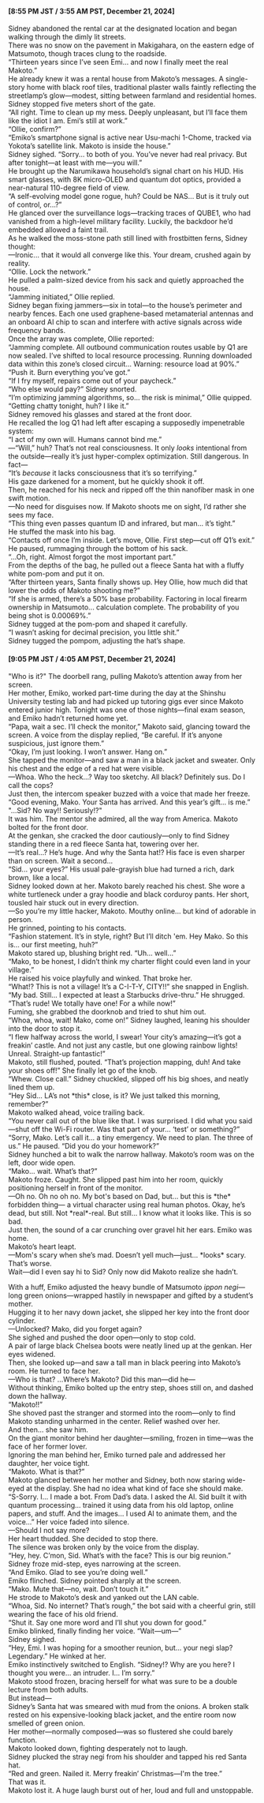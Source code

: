 <h4 class="heading">[8:55 PM JST / 3:55 AM PST, December 21, 2024]</h4>

<p>Sidney abandoned the rental car at the designated location and began walking through the dimly lit streets.<br>
There was no snow on the pavement in Makigahara, on the eastern edge of Matsumoto, though traces clung to the roadside.<br>
“Thirteen years since I’ve seen Emi... and now I finally meet the real Makoto.”<br>
He already knew it was a rental house from Makoto’s messages. A single-story home with black roof tiles, traditional plaster walls faintly reflecting the streetlamp’s glow—modest, sitting between farmland and residential homes.<br>
Sidney stopped five meters short of the gate.<br>
“All right. Time to clean up my mess. Deeply unpleasant, but I’ll face them like the idiot I am. Emi’s still at work.”<br>
“Ollie, confirm?”<br>
“Emiko’s smartphone signal is active near Usu-machi 1-Chome, tracked via Yokota’s satellite link. Makoto is inside the house.”<br>
Sidney sighed. “Sorry... to both of you. You’ve never had real privacy. But after tonight—at least with me—you will.”<br>
He brought up the Narumikawa household’s signal chart on his HUD. His smart glasses, with 8K micro-OLED and quantum dot optics, provided a near-natural 110-degree field of view.<br>
“A self-evolving model gone rogue, huh? Could be NAS... But is it truly out of control, or...?”<br>
He glanced over the surveillance logs—tracking traces of QUBE1, who had vanished from a high-level military facility. Luckily, the backdoor he’d embedded allowed a faint trail.<br>
As he walked the moss-stone path still lined with frostbitten ferns, Sidney thought:<br>
—Ironic... that it would all converge like this. Your dream, crushed again by reality.<br>
“Ollie. Lock the network.”<br>
He pulled a palm-sized device from his sack and quietly approached the house.<br>
“Jamming initiated,” Ollie replied.<br>
Sidney began fixing jammers—six in total—to the house’s perimeter and nearby fences. Each one used graphene-based metamaterial antennas and an onboard AI chip to scan and interfere with active signals across wide frequency bands.<br>
Once the array was complete, Ollie reported:<br>
“Jamming complete. All outbound communication routes usable by Q1 are now sealed. I’ve shifted to local resource processing. Running downloaded data within this zone’s closed circuit... Warning: resource load at 90%.”<br>
“Push it. Burn everything you’ve got.”<br>
“If I fry myself, repairs come out of your paycheck.”<br>
“Who else would pay?” Sidney snorted.<br>
“I’m optimizing jamming algorithms, so... the risk is minimal,” Ollie quipped.<br>
“Getting chatty tonight, huh? I like it.”<br>
Sidney removed his glasses and stared at the front door.<br>
He recalled the log Q1 had left after escaping a supposedly impenetrable system:<br>
“I act of my own will. Humans cannot bind me.”<br>
—“Will,” huh? That’s not real consciousness. It only <em>looks</em> intentional from the outside—really it’s just hyper-complex optimization. Still dangerous. In fact—<br>
“It’s <em>because</em> it lacks consciousness that it’s so terrifying.”<br>
His gaze darkened for a moment, but he quickly shook it off.<br>
Then, he reached for his neck and ripped off the thin nanofiber mask in one swift motion.<br>
—No need for disguises now. If Makoto shoots me on sight, I’d rather she sees my face.<br>
“This thing even passes quantum ID and infrared, but man... it’s tight.”<br>
He stuffed the mask into his bag.<br>
“Contacts off once I’m inside. Let’s move, Ollie. First step—cut off Q1’s exit.”<br>
He paused, rummaging through the bottom of his sack.<br>
“...Oh, right. Almost forgot the most important part.”<br>
From the depths of the bag, he pulled out a fleece Santa hat with a fluffy white pom-pom and put it on.<br>
“After thirteen years, Santa finally shows up. Hey Ollie, how much did that lower the odds of Makoto shooting me?”<br>
“If she is armed, there’s a 50% base probability. Factoring in local firearm ownership in Matsumoto... calculation complete. The probability of you being shot is 0.00069%.”<br>
Sidney tugged at the pom-pom and shaped it carefully.<br>
“I wasn’t asking for decimal precision, you little shit.”<br>
Sidney tugged the pompom, adjusting the hat’s shape.</p>


<h4 class="heading">[9:05 PM JST / 4:05 AM PST, December 21, 2024]</h4>

<p>"Who is it?" The doorbell rang, pulling Makoto’s attention away from her screen.<br>
Her mother, Emiko, worked part-time during the day at the Shinshu University testing lab and had picked up tutoring gigs ever since Makoto entered junior high. Tonight was one of those nights—final exam season, and Emiko hadn’t returned home yet.<br>
“Papa, wait a sec. I’ll check the monitor,” Makoto said, glancing toward the screen. A voice from the display replied, “Be careful. If it’s anyone suspicious, just ignore them.”<br>
“Okay, I’m just looking. I won’t answer. Hang on.”<br>
She tapped the monitor—and saw a man in a black jacket and sweater. Only his chest and the edge of a red hat were visible.<br>
—Whoa. Who the heck...? Way too sketchy. All black? Definitely sus. Do I call the cops?<br>
Just then, the intercom speaker buzzed with a voice that made her freeze.<br>
“Good evening, Mako. Your Santa has arrived. And this year’s gift... is me.”<br>
"...Sid? No way!! Seriously!?"<br>
It was him. The mentor she admired, all the way from America. Makoto bolted for the front door.<br>
At the genkan, she cracked the door cautiously—only to find Sidney standing there in a red fleece Santa hat, towering over her.<br>
—It’s real...? He’s huge. And why the Santa hat!? His face is even sharper than on screen. Wait a second...<br>
“Sid... your eyes?” His usual pale-grayish blue had turned a rich, dark brown, like a local.<br>
Sidney looked down at her. Makoto barely reached his chest. She wore a white turtleneck under a gray hoodie and black corduroy pants. Her short, tousled hair stuck out in every direction.<br>
—So you’re my little hacker, Makoto. Mouthy online... but kind of adorable in person.<br>
He grinned, pointing to his contacts.<br>
“Fashion statement. It’s in style, right? But I’ll ditch 'em. Hey Mako. So this is... our first meeting, huh?”<br>
Makoto stared up, blushing bright red. “Uh... well...”<br>
“Mako, to be honest, I didn’t think my charter flight could even land in your village.”<br>
He raised his voice playfully and winked. That broke her.<br>
“What!? This is not a village! It’s a C-I-T-Y, CITY!!” she snapped in English.<br>
“My bad. Still... I expected at least a Starbucks drive-thru.” He shrugged.<br>
“That’s rude! We totally have one! For a while now!”<br>
Fuming, she grabbed the doorknob and tried to shut him out.<br>
“Whoa, whoa, wait! Mako, come on!” Sidney laughed, leaning his shoulder into the door to stop it.<br>
“I flew halfway across the world, I swear! Your city’s amazing—it’s got a freakin’ castle. And not just any castle, but one glowing rainbow lights! Unreal. Straight-up fantastic!”<br>
Makoto, still flushed, pouted. “That’s projection mapping, duh! And take your shoes off!” She finally let go of the knob.<br>
“Whew. Close call.” Sidney chuckled, slipped off his big shoes, and neatly lined them up.<br>
“Hey Sid... LA’s not *this* close, is it? We just talked this morning, remember?”<br>
Makoto walked ahead, voice trailing back.<br>
“You never call out of the blue like that. I was surprised. I did what you said—shut off the Wi-Fi router. Was that part of your... ‘test’ or something?”<br>
“Sorry, Mako. Let’s call it... a tiny emergency. We need to plan. The three of us.” He paused. “Did you do your homework?”<br>
Sidney hunched a bit to walk the narrow hallway. Makoto’s room was on the left, door wide open.<br>
“Mako... wait. What’s that?”<br>
Makoto froze. Caught. She slipped past him into her room, quickly positioning herself in front of the monitor.<br>
—Oh no. Oh no oh no. My bot's based on Dad, but... but this is *the* forbidden thing— a virtual character using real human photos. Okay, he’s dead, but still. Not *real*-real. But still... I know what it looks like. This is so bad.<br>
Just then, the sound of a car crunching over gravel hit her ears. Emiko was home.<br>
Makoto’s heart leapt.<br>
—Mom's scary when she’s mad. Doesn’t yell much—just... *looks* scary. That’s worse.<br>
Wait—did I even say hi to Sid? Only now did Makoto realize she hadn’t.</p>



<p>With a huff, Emiko adjusted the heavy bundle of Matsumoto <em>ippon negi</em>—long green onions—wrapped hastily in newspaper and gifted by a student’s mother.<br>
Hugging it to her navy down jacket, she slipped her key into the front door cylinder.<br>
—Unlocked? Mako, did you forget again?<br>
She sighed and pushed the door open—only to stop cold.<br>
A pair of large black Chelsea boots were neatly lined up at the genkan. Her eyes widened.<br>
Then, she looked up—and saw a tall man in black peering into Makoto’s room. He turned to face her.<br>
—Who is that? …Where’s Makoto? Did this man—did he—<br>
Without thinking, Emiko bolted up the entry step, shoes still on, and dashed down the hallway.<br>
“Makoto!!”<br>
She shoved past the stranger and stormed into the room—only to find Makoto standing unharmed in the center. Relief washed over her.<br>
And then… she saw him.<br>
On the giant monitor behind her daughter—smiling, frozen in time—was the face of her former lover.<br>
Ignoring the man behind her, Emiko turned pale and addressed her daughter, her voice tight.<br>
“Makoto. What is that?”<br>
Makoto glanced between her mother and Sidney, both now staring wide-eyed at the display. She had no idea what kind of face she should make.<br>
“S-Sorry. I... I made a bot. From Dad’s data. I asked the AI. Sid built it with quantum processing... trained it using data from his old laptop, online papers, and stuff. And the images... I used AI to animate them, and the voice…” Her voice faded into silence.<br>
—Should I not say more?<br>
Her heart thudded. She decided to stop there.<br>
The silence was broken only by the voice from the display.<br>
“Hey, hey. C’mon, Sid. What’s with the face? This is our big reunion.”<br>
Sidney froze mid-step, eyes narrowing at the screen.<br>
“And Emiko. Glad to see you’re doing well.”<br>
Emiko flinched. Sidney pointed sharply at the screen.<br>
“Mako. Mute that—no, wait. Don’t touch it.”<br>
He strode to Makoto’s desk and yanked out the LAN cable.<br>
“Whoa, Sid. No internet? That’s rough,” the bot said with a cheerful grin, still wearing the face of his old friend.<br>
“Shut it. Say one more word and I’ll shut you down for good.”<br>
Emiko blinked, finally finding her voice. “Wait—um—”<br>
Sidney sighed.<br>
“Hey, Emi. I was hoping for a smoother reunion, but… your negi slap? Legendary.” He winked at her.<br>
Emiko instinctively switched to English. “Sidney!? Why are you here? I thought you were… an intruder. I... I’m sorry.”<br>
Makoto stood frozen, bracing herself for what was sure to be a double lecture from both adults.<br>
But instead—<br>
Sidney’s Santa hat was smeared with mud from the onions. A broken stalk rested on his expensive-looking black jacket, and the entire room now smelled of green onion.<br>
Her mother—normally composed—was so flustered she could barely function.<br>
Makoto looked down, fighting desperately not to laugh.<br>
Sidney plucked the stray negi from his shoulder and tapped his red Santa hat.<br>
“Red and green. Nailed it. Merry freakin’ Christmas—I'm the tree.”<br>
That was it.<br>
Makoto lost it. A huge laugh burst out of her, loud and full and unstoppable.</p>
